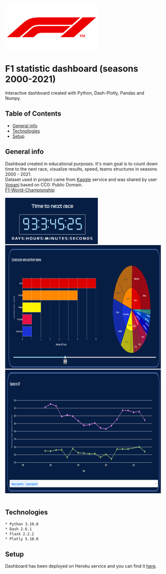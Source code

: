 <img src='./readme_images/logo.png' width="300" height="150"/> 

# F1 statistic dashboard (seasons 2000-2021)

Interactive dashboard created with Python, Dash-Plotly, Pandas and Numpy.


## Table of Contents
* [General info](#general-info)
* [Technologies](#technologies)
* [Setup](#setup)

## General info
Dashboad created in educational purposes. It's main goal is to count down time to the next race, visualize results, speed, teams structures in seasons 2000 - 2021. <br>
Dataset used in project came from [Kaggle](kaggle.com) service and was shared by user [Vopani](https://www.kaggle.com/rohanrao) based on CC0: Public Domain.<br>
[F1-World-Championship ](https://www.kaggle.com/datasets/rohanrao/formula-1-world-championship-1950-2020)
<br><br>
<img src='./readme_images/countdown.jpg' width="300" height="150"/><br>
<img src='./readme_images/constructors_and_teams.jpg' width="1200" height="400"/> <br>
<img src='./readme_images/track_speed.jpg' width="1200" height="400"/> 
<br><br>
## Technologies
    * Python 3.10.8
    * Dash 2.6.1
    * Flask 2.2.2
    * Plotly 5.10.0
## Setup
Dashboard has been deployed on Heroku service and you can find it [here](https://stats-f1-app.herokuapp.com/).
